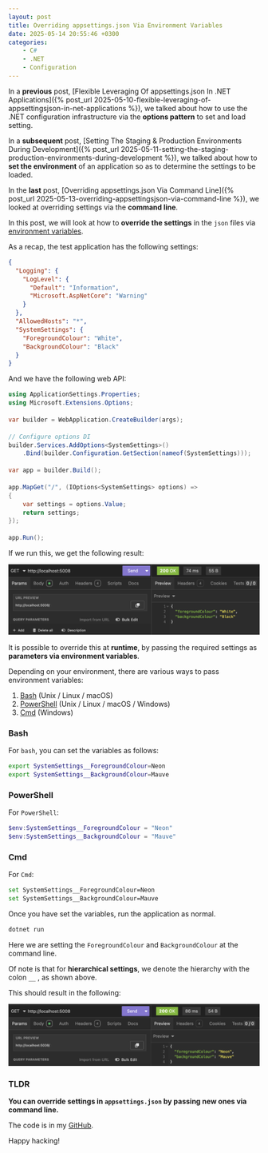 ```yaml
---
layout: post
title: Overriding appsettings.json Via Environment Variables
date: 2025-05-14 20:55:46 +0300
categories:
    - C#
    - .NET
    - Configuration
---
```


In a **previous** post, [Flexible Leveraging Of appsettings.json In .NET Applications]({% post_url 2025-05-10-flexible-leveraging-of-appsettingsjson-in-net-applications %}), we talked about how to use the .NET configuration infrastructure via the **options pattern** to set and load setting.

In a **subsequent** post, [Setting The Staging & Production Environments During Development]({% post_url 2025-05-11-setting-the-staging-production-environments-during-development %}), we talked about how to **set the environment** of an application so as to determine the settings to be loaded.

In the **last** post, [Overriding appsettings.json Via Command Line]({% post_url 2025-05-13-overriding-appsettingsjson-via-command-line %}), we looked at overriding settings via the **command line**.

In this post, we will look at how to **override the settings** in the `json` files via [environment variables](https://medium.com/chingu/an-introduction-to-environment-variables-and-how-to-use-them-f602f66d15fa).

As a recap, the test application has the following settings:

```json
{
  "Logging": {
    "LogLevel": {
      "Default": "Information",
      "Microsoft.AspNetCore": "Warning"
    }
  },
  "AllowedHosts": "*",
  "SystemSettings": {
    "ForegroundColour": "White",
    "BackgroundColour": "Black"
  }
}
```

And we have the following web API:

```c#
using ApplicationSettings.Properties;
using Microsoft.Extensions.Options;

var builder = WebApplication.CreateBuilder(args);

// Configure options DI
builder.Services.AddOptions<SystemSettings>()
    .Bind(builder.Configuration.GetSection(nameof(SystemSettings)));

var app = builder.Build();

app.MapGet("/", (IOptions<SystemSettings> options) =>
{
    var settings = options.Value;
    return settings;
});

app.Run();
```

If we run this, we get the following result:

![DefaultSettings](../images/2025/05/DefaultSettings.png)

It is possible to override this at **runtime**, by passing the required settings as **parameters via environment variables**.

Depending on your environment, there are various ways to pass environment variables:

1. [Bash](https://en.wikipedia.org/wiki/Bash_(Unix_shell)) (Unix / Linux / macOS)
2. [PowerShell](https://learn.microsoft.com/en-us/powershell/) (Unix / Linux / macOS / Windows)
3. [Cmd](https://www.ninjaone.com/blog/how-to-use-windows-command-prompt/) (Windows)

### Bash

For `bash`, you can set the variables as follows:

```bash
export SystemSettings__ForegroundColour=Neon
export SystemSettings__BackgroundColour=Mauve
```

### PowerShell

For `PowerShell`:

```powershell
$env:SystemSettings__ForegroundColour = "Neon"
$env:SystemSettings__BackgroundColour = "Mauve"
```

### Cmd

For `Cmd`:

```bash
set SystemSettings__ForegroundColour=Neon
set SystemSettings__BackgroundColour=Mauve
```

Once you have set the variables, run the application as normal.

```bash
dotnet run
```

Here we are setting the `ForegroundColour` and `BackgroundColour` at the command line.

Of note is that for **hierarchical settings**, we denote the hierarchy with the colon `__` , as shown above.

This should result in the following:

![EnvironmentSettings](../images/2025/05/EnvironmentSettings.png)

### TLDR

**You can override settings in `appsettings.json` by passing new ones via command line.**

The code is in my [GitHub](https://github.com/conradakunga/BlogCode/tree/master/2025-05-13%20-%20Command%20Line%20Override).

Happy hacking!
